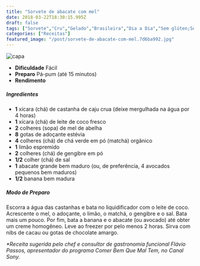 ```yaml
---
title: "Sorvete de abacate com mel"
date: 2018-03-22T18:30:15.995Z
draft: false
tags: ["Sorvete","Cru","Gelado","Brasileira","Dia a Dia","Sem glúten;Sem lactose","Camellia Sinensis","Fruta - Abacate","limão","Matchá","Sorvetes"]
categories: ["Receitas"]
featured_image: "/post/sorvete-de-abacate-com-mel.7d6ba992.jpg"
---
```


![capa](/post/sorvete-de-abacate-com-mel.7d6ba992.jpg)

*   **Dificuldade** Fácil
*   **Preparo** Pá-pum (até 15 minutos)
*   **Rendimento**

##### Ingredientes

*   **1** xícara (chá) de castanha de caju crua (deixe mergulhada na água por 4 horas)
*   **1** xícara (chá) de leite de coco fresco
*   **2** colheres (sopa) de mel de abelha
*   **8** gotas de adoçante estévia
*   **4** colheres (chá) de chá verde em pó (matchá) orgânico
*   **1** limão espremido
*   **2** colheres (chá) de gengibre em pó
*   **1/2** colher (chá) de sal
*   **1** abacate grande bem maduro (ou, de preferência, 4 avocados pequenos bem maduros)
*   **1/2** banana bem madura

##### Modo de Preparo

Escorra a água das castanhas e bata no liquidificador com o leite de coco. Acrescente o mel, o adoçante, o limão, o matchá, o gengibre e o sal. Bata mais um pouco. Por fim, bata a banana e o abacate (ou avocado) até obter um creme homogêneo. Leve ao freezer por pelo menos 2 horas. Sirva com nibs de cacau ou gotas de chocolate amargo.

_*Receita sugerida pelo chef e consultor de gastronomia funcional Flávio Passos, apresentador do programa Comer Bem Que Mal Tem, no Canal Sony._
